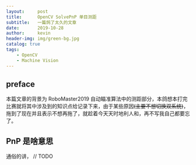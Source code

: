 ```yaml
---
layout:     post
title:      OpenCV SolvePnP 单目测距
subtitle:   一篇鸽了太久的文章
date:       2019-10-28
author:     kevin
header-img: img/green-bg.jpg
catalog: true
tags:
    - OpenCV
    - Machine Vision
---
```




## preface 



本篇文章的背景为 RoboMaster2019 自动瞄准算法中的测距部分，本鸽想本打完比赛就将其中涉及到的知识点给记录下来，由于某些原因~~(主要不想切换双系统)~~，拖到了现在并且表示不想再拖了，就趁着今天天时地利人和，再不写我自己都要忘了。



## PnP 是啥意思



通俗的讲， // TODO
